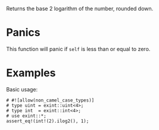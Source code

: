 Returns the base 2 logarithm of the number, rounded down.

# Panics

This function will panic if `self` is less than or equal to zero.

# Examples

Basic usage:

```
# #![allow(non_camel_case_types)]
# type uint = exint::uint<4>;
# type int  = exint::int<4>;
# use exint::*;
assert_eq!(int!(2).ilog2(), 1);
```
